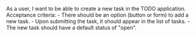 As a user, I want to be able to create a new task in the TODO application.
    Acceptance criteria:
    - There should be an option (button or form) to add a new task.
    - Upon submitting the task, it should appear in the list of tasks.
    - The new task should have a default status of "open".
